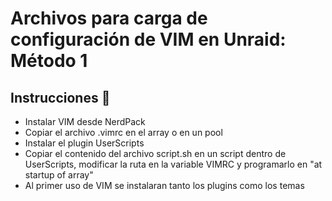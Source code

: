 # Archivos para carga de configuración de VIM en Unraid: Método 1
## Instrucciones 🚀
- Instalar VIM desde NerdPack
- Copiar el archivo .vimrc en el array o en un pool
- Instalar el plugin UserScripts
- Copiar el contenido del archivo script.sh en un script dentro de UserScripts, modificar la ruta en la variable VIMRC y programarlo en "at startup of array"
- Al primer uso de VIM se instalaran tanto los plugins como los temas
